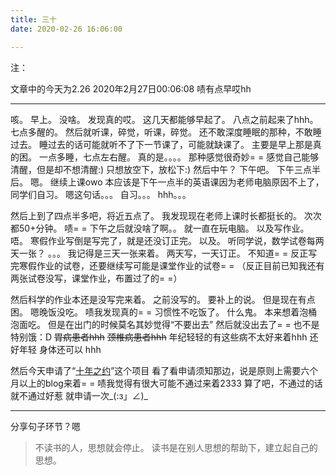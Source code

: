 ```yaml
---
title: 三十
date: 2020-02-26 16:06:00

---
```

<!--markdown-->注：
文章中的今天为2.26
2020年2月27日00:06:08
啧有点早哎hh


----------
咳。
早上。
没啥。
发现真的哎。
这几天都能够早起了。
八点之前起来了hhh。
七点多醒的。
然后就听课，碎觉，听课，碎觉。
还不敢深度睡眠的那种，不敢睡过去。
睡过去的话可能就听不了下一节课了，可能就缺课了。
主要是早上那是真的困。
一点多睡，七点左右醒。
真的是。。。。
那种感觉很奇妙= =
感觉自己能够清醒，但是却不想清醒:)
只想放空下，放松下:)
然后中午？
下午吧。
下午三点半后。
嗯。
继续上课owo
本应该是下午一点半的英语课因为老师电脑原因不上了，同学们自习。
嗯这句话。。。
自习。。。
hhh。。。


然后上到了四点半多吧，将近五点了。
我发现现在老师上课时长都挺长的。
次次都50+分钟。
啧= =
下午之后就没啥了啊。。
就一直在玩电脑。
以及写作业。
唔。
寒假作业写倒是写完了，就是还没订正完。
以及。
听同学说，数学试卷每两天一张？
。。。
我记得是三天一张来着。
两天写，一天订正。
不知道= =
反正写完寒假作业的试卷，还要继续写可能是课堂作业的试卷= =
（反正目前已知我还有两张试卷没写，课堂作业，布置过了的= =）

然后科学的作业本还是没写完来着。
之前没写的。
要补上的说。
但是现在有点困。
嗯晚饭没吃。
啧我发现真的= =
习惯性不吃饭了。
什么鬼。
本来想着泡桶泡面吃。
但是在出门的时候莫名其妙觉得“不要出去”
然后就没出去了= =
也不是特别饿：D
~~胃病患者hhh~~
~~颈椎病患者hhh~~
年纪轻轻的有这些病不太好来着hhh
还好年轻
身体还可以
hhh

然后今天申请了“[十年之约][1]”这个项目
看了看申请须知那边，说是原则上需要六个月以上的blog来着= =
啧我觉得有很大可能不通过来着2333
算了吧，不通过的话就不通过好惹
就申请一次_(:з」∠)_


----------
分享句子环节？嗯

> 不读书的人，思想就会停止。
> 读书是在别人思想的帮助下，建立起自己的思想。

[1]: https://www.foreverblog.cn/
